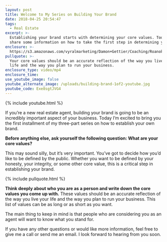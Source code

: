 ```yaml
---
layout: post
title: Welcome to My Series on Building Your Brand
date: 2018-04-25 20:54:47
tags:
  - Real Estate
excerpt: >-
  Establishing your brand starts with determining your core values. Today, I’ll
  share some information on how to take the first step in determining yours.
enclosure: >-
  https://s3.amazonaws.com/vyralmarketing/Damon+Gettier/Coaching/Roanoke+Real+Estate+Agent-+Welcome+to+My+Series+on+Building+Your+Brand.mp4
pullquote: >-
  Your core values should be an accurate reflection of the way you live your
  life and the way you plan to run your business.
enclosure_type: video/mp4
enclosure_time:
use_youtube_image: false
youtube_alternate_image: /uploads/building-brand-1of2-youtube.jpg
youtube_code: Exe8sgtJVG4
---
```


{% include youtube.html %}

If you’re a new real estate agent, building your brand is going to be an incredibly important aspect of your business. Today I’m excited to bring you the first installment of my three-part series on how to establish your own brand.

**Before anything else, ask yourself the following question: What are your core values?**

This may sound silly, but it’s very important. You’ve got to decide how you’d like to be defined by the public. Whether you want to be defined by your honesty, your integrity, or some other core value, this is a critical step in establishing your brand.

{% include pullquote.html %}

**Think deeply about who you are as a person and write down the core values you come up with.** These values should be an accurate reflection of the way you live your life and the way you plan to run your business. This list of values can be as long or as short as you want.

The main thing to keep in mind is that people who are considering you as an agent will want to know what you stand for.

If you have any other questions or would like more information, feel free to give me a call or send me an email. I look forward to hearing from you soon.
